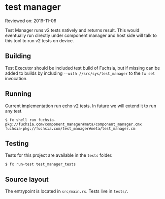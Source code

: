 # test manager

Reviewed on: 2019-11-06

Test Manager runs v2 tests natively and returns result. This would eventually run directly under component manager and host side will talk to this tool to run v2 tests on device.

## Building

Test Executor should be included test build of Fuchsia, but if missing
can be added to builds by including `--with //src/sys/test_manager` to the
`fx set` invocation.

## Running

Current implementation run echo v2 tests. In future we will extend it to run any test.
```
$ fx shell run fuchsia-pkg://fuchsia.com/component_manager#meta/component_manager.cmx fuchsia-pkg://fuchsia.com/test_manager#meta/test_manager.cm
```

## Testing

Tests for this project are available in the `tests` folder.

```
$ fx run-test test_manager_tests
```

## Source layout

The entrypoint is located in `src/main.rs`. Tests live in `tests/`.
